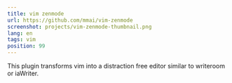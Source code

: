 ```yaml
---
title: vim zenmode
url: https://github.com/mmai/vim-zenmode
screenshot: projects/vim-zenmode-thumbnail.png
lang: en
tags: vim
position: 99
---
```


This plugin transforms vim into a distraction free editor similar to writeroom or iaWriter.

